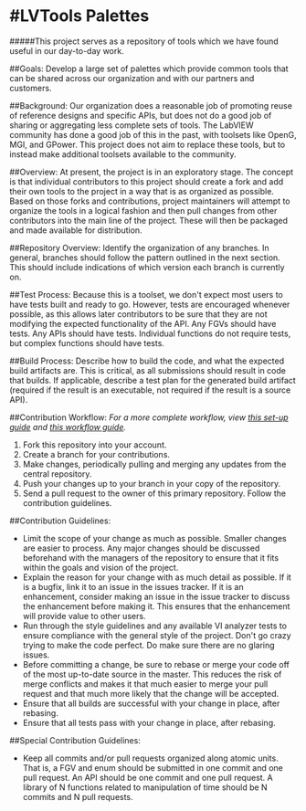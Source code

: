 #LVTools Palettes
================
#####This project serves as a repository of tools which we have found useful in our day-to-day work.

##Goals:
Develop a large set of palettes which provide common tools that can be shared across our organization and with our partners and customers.
 
##Background:
Our organization does a reasonable job of promoting reuse of reference designs and specific APIs, but does not do a good job of sharing or aggregating less complete sets of tools. The LabVIEW community has done a good job of this in the past, with toolsets like OpenG, MGI, and GPower. This project does not aim to replace these tools, but to instead make additional toolsets available to the community.
 
##Overview:
At present, the project is in an exploratory stage. The concept is that individual contributors to this project should create a fork and add their own tools to the project in a way that is as organized as possible. Based on those forks and contributions, project maintainers will attempt to organize the tools in a logical fashion and  then pull changes from other contributors into the main line of the project. These will then be packaged and made available for distribution.
 
##Repository Overview:
Identify the organization of any branches. In general, branches should follow the pattern outlined in the next section. This should include indications of which version each branch is currently on.
 
##Test Process:
Because this is a toolset, we don't expect most users to have tests built and ready to go. However, tests are encouraged whenever possible, as this allows later contributors to be sure that they are not modifying the expected functionality of the API. 
Any FGVs should have tests. Any APIs should have tests. Individual functions do not require tests, but complex functions should have tests.
 
##Build Process:
Describe how to build the code, and what the expected build artifacts are. This is critical, as all submissions should result in code that builds. If applicable, describe a test plan for the generated build artifact (required if the result is an executable, not required if the result is a source API).
 
##Contribution Workflow:
*For a more complete workflow, view [this set-up guide](https://decibel.ni.com/content/docs/DOC-37416) and [this workflow guide](https://decibel.ni.com/content/docs/DOC-37417).*

1. Fork this repository into your account.
2. Create a branch for your contributions.
3. Make changes, periodically pulling and merging any updates from the central repository.
4. Push your changes up to your branch in your copy of the repository.
5. Send a pull request to the owner of this primary repository. Follow the contribution guidelines.
 
##Contribution Guidelines:
- Limit the scope of your change as much as possible. Smaller changes are easier to process. Any major changes should be discussed beforehand with the managers of the repository to ensure that it fits within the goals and vision of the project.
- Explain the reason for your change with as much detail as possible. If it is a bugfix, link it to an issue in the issues tracker. If it is an enhancement, consider making an issue in the issue tracker to discuss the enhancement before making it. This ensures that the enhancement will provide value to other users.
- Run through the style guidelines and any available VI analyzer tests to ensure compliance with the general style of the project. Don't go crazy trying to make the code perfect. Do make sure there are no glaring issues.
- Before committing a change, be sure to rebase or merge your code off of the most up-to-date source in the master. This reduces the risk of merge conflicts and makes it that much easier to merge your pull request and that much more likely that the change will be accepted.
- Ensure that all builds are successful with your change in place, after rebasing.
- Ensure that all tests pass with your change in place, after rebasing.

##Special Contribution Guidelines:
- Keep all commits and/or pull requests organized along atomic units. That is, a FGV and enum should be submitted in one commit and one pull request. An API should be one commit and one pull request. A library of N functions related to manipulation of time should be N commits and N pull requests.
